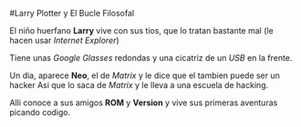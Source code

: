 #Larry Plotter y El Bucle Filosofal

El niño huerfano **Larry** vive con sus tios, que lo tratan bastante mal
(le hacen usar *Internet Explorer*)

Tiene unas *Google Glasses* redondas y una cicatriz de un *USB* en la frente.

Un dia, aparece **Neo**, el de *Matrix* y le dice que el tambien puede ser un hacker
Asi que lo saca de *Matrix* y le lleva a una escuela de hacking.

Alli conoce a sus amigos **ROM** y **Version** y vive sus primeras aventuras picando codigo.
